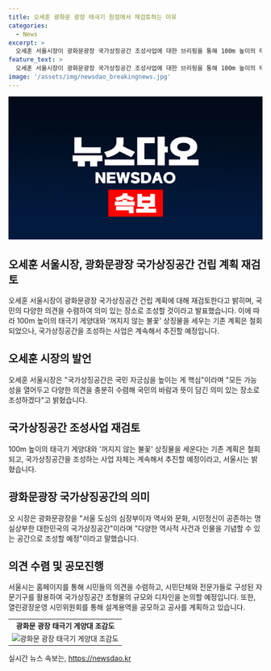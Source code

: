 ```yaml
---
title: 오세훈 광화문 광장 태극기 원점에서 재검토하는 이유
categories:
  - News
excerpt: >
  오세훈 서울시장이 광화문광장 국가상징공간 조성사업에 대한 브리핑을 통해 100m 높이의 태극기 게양대 계획을 철회했다. 대신 국민의 바람과 뜻을 수렴하여 의미 있는 공간으로 조성하겠다고 언급했다. 이에 애국주의적 발상과 디자인 비판이 나왔으며, 서울시는 시민의 다양한 의견을 수렴하고 국가상징공간 조형물을 홈페이지를 통해 공모할 예정이다. 또한, 자문기구를 활용하여 규모와 디자인을 논의하고, 올해 11월까지 기본·실시 설계를 마칠 계획이다. 위치는 광장 중앙이 아닌 세종로공원 앞으로 변경될 예정이다.
feature_text: >
  오세훈 서울시장이 광화문광장 국가상징공간 조성사업에 대한 브리핑을 통해 100m 높이의 태극기 게양대 계획을 철회했다. 대신 국민의 바람과 뜻을 수렴하여 의미 있는 공간으로 조성하겠다고 언급했다. 이에 애국주의적 발상과 디자인 비판이 나왔으며, 서울시는 시민의 다양한 의견을 수렴하고 국가상징공간 조형물을 홈페이지를 통해 공모할 예정이다. 또한, 자문기구를 활용하여 규모와 디자인을 논의하고, 올해 11월까지 기본·실시 설계를 마칠 계획이다. 위치는 광장 중앙이 아닌 세종로공원 앞으로 변경될 예정이다.
image: '/assets/img/newsdao_breakingnews.jpg'
---
```


<p><img src="/assets/img/newsdao_breakingnews.jpg" alt="koreaapp 속보" /></p>

<h2 data-ke-size="size28">오세훈 서울시장, 광화문광장 국가상징공간 건립 계획 재검토</h2>

<p data-ke-size="size16">오세훈 서울시장이 광화문광장 국가상징공간 건립 계획에 대해 재검토한다고 밝히며, 국민의 다양한 의견을 수렴하여 의미 있는 장소로 조성할 것이라고 발표했습니다. 이에 따라 100m 높이의 태극기 게양대와 '꺼지지 않는 불꽃' 상징물을 세우는 기존 계획은 철회되었으나, 국가상징공간을 조성하는 사업은 계속해서 추진할 예정입니다.</p>

<h2 data-ke-size="size26">오세훈 시장의 발언</h2>

<p data-ke-size="size16">오세훈 서울시장은 "국가상징공간은 국민 자긍심을 높이는 게 핵심"이라며 "모든 가능성을 열어두고 다양한 의견을 충분히 수렴해 국민의 바람과 뜻이 담긴 의미 있는 장소로 조성하겠다"고 밝혔습니다.</p>

<h2 data-ke-size="size26">국가상징공간 조성사업 재검토</h2>

<p data-ke-size="size16">100m 높이의 태극기 게양대와 '꺼지지 않는 불꽃' 상징물을 세운다는 기존 계획은 철회되고, 국가상징공간을 조성하는 사업 자체는 계속해서 추진할 예정이라고, 서울시는 밝혔습니다.</p>

<h2 data-ke-size="size26">광화문광장 국가상징공간의 의미</h2>

<p data-ke-size="size16">오 시장은 광화문광장을 "서울 도심의 심장부이자 역사와 문화, 시민정신이 공존하는 명실상부한 대한민국의 국가상징공간"이라며 "다양한 역사적 사건과 인물을 기념할 수 있는 공간으로 조성할 예정"이라고 말했습니다.</p>

<h2 data-ke-size="size26">의견 수렴 및 공모진행</h2>

<p data-ke-size="size16">서울시는 홈페이지를 통해 시민들의 의견을 수렴하고, 시민단체와 전문가들로 구성된 자문기구를 활용하여 국가상징공간 조형물의 규모와 디자인을 논의할 예정입니다. 또한, 열린광장운영 시민위원회를 통해 설계용역을 공모하고 공사를 계획하고 있습니다.</p>

<table>
  <tr>
    <td style="text-align: center; height: 17px;"><b>광화문 광장 태극기 게양대 조감도</b></td>
  </tr>
  <tr>
    <td><img src="https://www.example.com/image1.jpg" alt="광화문 광장 태극기 게양대 조감도"></td>
  </tr>
</table>
실시간 뉴스 속보는, <a href="https://newsdao.kr" rel="dofollow">https://newsdao.kr</a>


